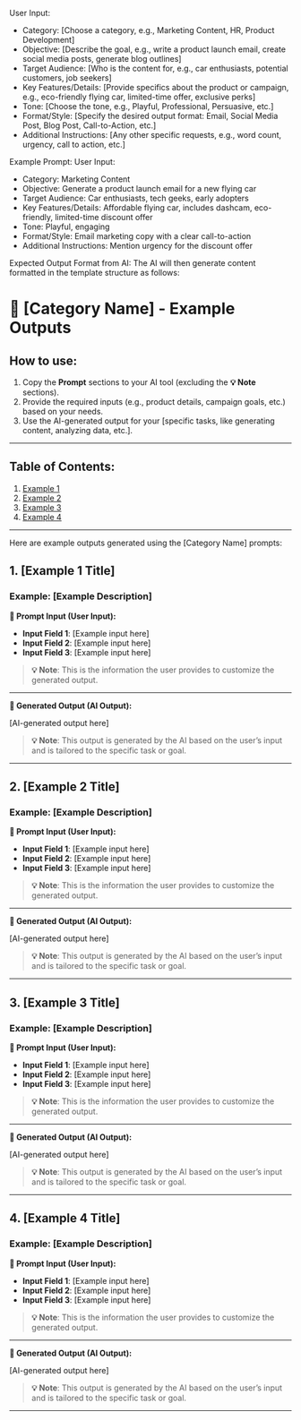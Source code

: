 User Input:
- Category: [Choose a category, e.g., Marketing Content, HR, Product Development]
- Objective: [Describe the goal, e.g., write a product launch email, create social media posts, generate blog outlines]
- Target Audience: [Who is the content for, e.g., car enthusiasts, potential customers, job seekers]
- Key Features/Details: [Provide specifics about the product or campaign, e.g., eco-friendly flying car, limited-time offer, exclusive perks]
- Tone: [Choose the tone, e.g., Playful, Professional, Persuasive, etc.]
- Format/Style: [Specify the desired output format: Email, Social Media Post, Blog Post, Call-to-Action, etc.]
- Additional Instructions: [Any other specific requests, e.g., word count, urgency, call to action, etc.]

Example Prompt:
User Input:
- Category: Marketing Content
- Objective: Generate a product launch email for a new flying car
- Target Audience: Car enthusiasts, tech geeks, early adopters
- Key Features/Details: Affordable flying car, includes dashcam, eco-friendly, limited-time discount offer
- Tone: Playful, engaging
- Format/Style: Email marketing copy with a clear call-to-action
- Additional Instructions: Mention urgency for the discount offer

Expected Output Format from AI:
The AI will then generate content formatted in the template structure as follows:

# 📑 [Category Name] - Example Outputs

## How to use:
1. Copy the **Prompt** sections to your AI tool (excluding the **💡 Note** sections).
2. Provide the required inputs (e.g., product details, campaign goals, etc.) based on your needs.
3. Use the AI-generated output for your [specific tasks, like generating content, analyzing data, etc.].

---

## Table of Contents:
1. [Example 1](#1-example-1)
2. [Example 2](#2-example-2)
3. [Example 3](#3-example-3)
4. [Example 4](#4-example-4)

---

Here are example outputs generated using the [Category Name] prompts:

## 1. **[Example 1 Title]**

### Example: [Example Description]

**👤 Prompt Input (User Input):**

- **Input Field 1**: [Example input here]
- **Input Field 2**: [Example input here]
- **Input Field 3**: [Example input here]

> **💡 Note**: This is the information the user provides to customize the generated output.

---

**🤖 Generated Output (AI Output):**

[AI-generated output here]

> **💡 Note**: This output is generated by the AI based on the user’s input and is tailored to the specific task or goal.

---

## 2. **[Example 2 Title]**

### Example: [Example Description]

**👤 Prompt Input (User Input):**

- **Input Field 1**: [Example input here]
- **Input Field 2**: [Example input here]
- **Input Field 3**: [Example input here]

> **💡 Note**: This is the information the user provides to customize the generated output.

---

**🤖 Generated Output (AI Output):**

[AI-generated output here]

> **💡 Note**: This output is generated by the AI based on the user’s input and is tailored to the specific task or goal.

---

## 3. **[Example 3 Title]**

### Example: [Example Description]

**👤 Prompt Input (User Input):**

- **Input Field 1**: [Example input here]
- **Input Field 2**: [Example input here]
- **Input Field 3**: [Example input here]

> **💡 Note**: This is the information the user provides to customize the generated output.

---

**🤖 Generated Output (AI Output):**

[AI-generated output here]

> **💡 Note**: This output is generated by the AI based on the user’s input and is tailored to the specific task or goal.

---

## 4. **[Example 4 Title]**

### Example: [Example Description]

**👤 Prompt Input (User Input):**

- **Input Field 1**: [Example input here]
- **Input Field 2**: [Example input here]
- **Input Field 3**: [Example input here]

> **💡 Note**: This is the information the user provides to customize the generated output.

---

**🤖 Generated Output (AI Output):**

[AI-generated output here]

> **💡 Note**: This output is generated by the AI based on the user’s input and is tailored to the specific task or goal.

---
